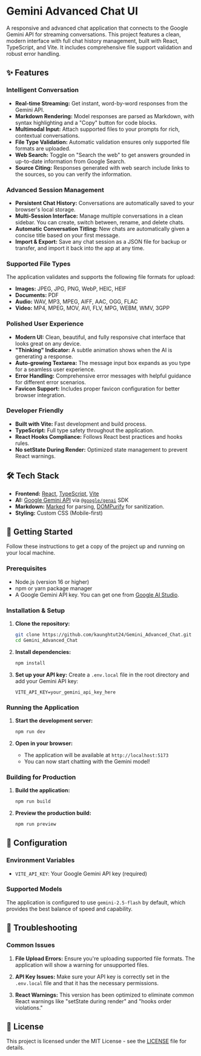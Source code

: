 # Gemini Advanced Chat UI

A responsive and advanced chat application that connects to the Google Gemini API for streaming conversations. This project features a clean, modern interface with full chat history management, built with React, TypeScript, and Vite. It includes comprehensive file support validation and robust error handling.

## ✨ Features

### Intelligent Conversation
-   **Real-time Streaming:** Get instant, word-by-word responses from the Gemini API.
-   **Markdown Rendering:** Model responses are parsed as Markdown, with syntax highlighting and a "Copy" button for code blocks.
-   **Multimodal Input:** Attach supported files to your prompts for rich, contextual conversations.
-   **File Type Validation:** Automatic validation ensures only supported file formats are uploaded.
-   **Web Search:** Toggle on "Search the web" to get answers grounded in up-to-date information from Google Search.
-   **Source Citing:** Responses generated with web search include links to the sources, so you can verify the information.

### Advanced Session Management
-   **Persistent Chat History:** Conversations are automatically saved to your browser's local storage.
-   **Multi-Session Interface:** Manage multiple conversations in a clean sidebar. You can create, switch between, rename, and delete chats.
-   **Automatic Conversation Titling:** New chats are automatically given a concise title based on your first message.
-   **Import & Export:** Save any chat session as a JSON file for backup or transfer, and import it back into the app at any time.

### Supported File Types
The application validates and supports the following file formats for upload:
- **Images:** JPEG, JPG, PNG, WebP, HEIC, HEIF
- **Documents:** PDF
- **Audio:** WAV, MP3, MPEG, AIFF, AAC, OGG, FLAC
- **Video:** MP4, MPEG, MOV, AVI, FLV, MPG, WEBM, WMV, 3GPP

### Polished User Experience
-   **Modern UI:** Clean, beautiful, and fully responsive chat interface that looks great on any device.
-   **"Thinking" Indicator:** A subtle animation shows when the AI is generating a response.
-   **Auto-growing Textarea:** The message input box expands as you type for a seamless user experience.
-   **Error Handling:** Comprehensive error messages with helpful guidance for different error scenarios.
-   **Favicon Support:** Includes proper favicon configuration for better browser integration.

### Developer Friendly
-   **Built with Vite:** Fast development and build process.
-   **TypeScript:** Full type safety throughout the application.
-   **React Hooks Compliance:** Follows React best practices and hooks rules.
-   **No setState During Render:** Optimized state management to prevent React warnings.

## 🛠️ Tech Stack

-   **Frontend:** [React](https://react.dev/), [TypeScript](https://www.typescriptlang.org/), [Vite](https://vitejs.dev/)
-   **AI:** [Google Gemini API](https://ai.google.dev/gemini-api) via [`@google/genai`](https://www.npmjs.com/package/@google/genai) SDK
-   **Markdown:** [Marked](https://marked.js.org/) for parsing, [DOMPurify](https://github.com/cure53/DOMPurify) for sanitization.
-   **Styling:** Custom CSS (Mobile-first)

## 🚀 Getting Started

Follow these instructions to get a copy of the project up and running on your local machine.

### Prerequisites

-   Node.js (version 16 or higher)
-   npm or yarn package manager
-   A Google Gemini API key. You can get one from [Google AI Studio](https://makersuite.google.com/app/apikey).

### Installation & Setup

1.  **Clone the repository:**
    ```bash
    git clone https://github.com/kaunghtut24/Gemini_Advanced_Chat.git
    cd Gemini_Advanced_Chat
    ```

2.  **Install dependencies:**
    ```bash
    npm install
    ```

3.  **Set up your API key:**
    Create a `.env.local` file in the root directory and add your Gemini API key:
    ```
    VITE_API_KEY=your_gemini_api_key_here
    ```

### Running the Application

1.  **Start the development server:**
    ```bash
    npm run dev
    ```

2.  **Open in your browser:**
    -   The application will be available at `http://localhost:5173`
    -   You can now start chatting with the Gemini model!

### Building for Production

1.  **Build the application:**
    ```bash
    npm run build
    ```

2.  **Preview the production build:**
    ```bash
    npm run preview
    ```

## 🔧 Configuration

### Environment Variables

- `VITE_API_KEY`: Your Google Gemini API key (required)

### Supported Models

The application is configured to use `gemini-2.5-flash` by default, which provides the best balance of speed and capability.

## 🐛 Troubleshooting

### Common Issues

1. **File Upload Errors:** Ensure you're uploading supported file formats. The application will show a warning for unsupported files.

2. **API Key Issues:** Make sure your API key is correctly set in the `.env.local` file and that it has the necessary permissions.

3. **React Warnings:** This version has been optimized to eliminate common React warnings like "setState during render" and "hooks order violations."

## 📄 License

This project is licensed under the MIT License - see the [LICENSE](LICENSE) file for details.
